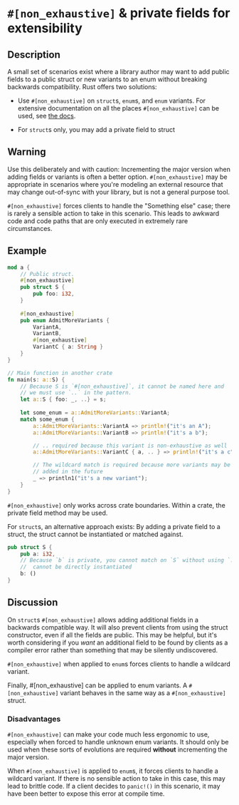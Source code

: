 # `#[non_exhaustive]` & private fields for extensibility

## Description

A small set of scenarios exist where a library author may want to add public
fields to a public struct or new variants to an enum without breaking backwards
compatibility. Rust offers two solutions:

- Use `#[non_exhaustive]` on `struct`s, `enum`s, and `enum` variants.
For extensive documentation on all the places `#[non_exhaustive]` can be used,
see [the docs](https://doc.rust-lang.org/reference/attributes/type_system.html#the-non_exhaustive-attribute).

- For `struct`s only, you may add a private field to struct

## Warning

Use this deliberately and with caution: Incrementing the major version when adding
fields or variants is often a better option. `#[non_exhaustive]` may be appropriate
in scenarios where you're modeling an external resource that may change out-of-sync
with your library, but is not a general purpose tool.

`#[non_exhaustive]` forces clients to handle the "Something else" case; there is
rarely a sensible action to take in this scenario. This leads to awkward code and
code paths that are only executed in extremely rare circumstances.

## Example

```rust
mod a {
    // Public struct.
    #[non_exhaustive]
    pub struct S {
        pub foo: i32,
    }
    
    #[non_exhaustive]
    pub enum AdmitMoreVariants {
        VariantA,
        VariantB,
        #[non_exhaustive]
        VariantC { a: String }
    }
}

// Main function in another crate
fn main(s: a::S) {
    // Because S is `#[non_exhaustive]`, it cannot be named here and
    // we must use `..` in the pattern.
    let a::S { foo: _, ..} = s;
    
    let some_enum = a::AdmitMoreVariants::VariantA;
    match some_enum {
        a::AdmitMoreVariants::VariantA => println!("it's an A");
        a::AdmitMoreVariants::VariantB => println!("it's a b");

        // .. required because this variant is non-exhaustive as well
        a::AdmitMoreVariants::VariantC { a, .. } => println!("it's a c");

        // The wildcard match is required because more variants may be
        // added in the future
        _ => println1("it's a new variant");
    }
}
```

`#[non_exhaustive]` only works across crate boundaries. Within a crate, the
private field method may be used.

For `struct`s, an alternative approach exists: By adding a private field to a
struct, the struct cannot be instantiated or matched against.

```rust
pub struct S {
    pub a: i32,
    // Because `b` is private, you cannot match on `S` without using `..` and `S`
    //  cannot be directly instantiated
    b: ()
}
```

## Discussion

On `struct`s `#[non_exhaustive]` allows adding additional fields in a backwards
compatible way. It will also prevent clients from using the struct constructor,
even if all the fields are public. This may be helpful, but it's worth considering
if you _want_ an additional field to be found by clients as a compiler error rather
than something that may be silently undiscovered.

`#[non_exhaustive]` when applied to `enum`s forces clients to handle a wildcard variant.

Finally, #[non_exhaustive] can be applied to enum variants. A `#[non_exhaustive]`
variant behaves in the same way as a `#[non_exhaustive]` struct.

### Disadvantages

`#[non_exhaustive]` can make your code much less ergonomic to use, especially when
forced to handle unknown enum variants. It should only be used when these sorts of
evolutions are required **without** incrementing the major version.

When `#[non_exhaustive]` is applied to `enum`s, it forces clients to handle a
wildcard variant. If there is no sensible action to take in this case, this may
lead to brittle code. If a client decides to `panic!()` in this scenario, it may
have been better to expose this error at compile time.
